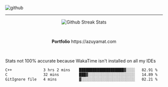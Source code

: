 ![github](https://media.discordapp.net/attachments/881363147364118528/1142610121697021952/background.png?width=1000&height=300)<br>
___
<p align="center">
  <img alt="Github Streak Stats" src="https://streak-stats.demolab.com?user=Azuyamat&theme=transparent&hide_border=true"/>
</p><br>
<p align="center">
      <strong>Portfolio</strong> https://azuyamat.com
</p><br>

Stats not 100% accurate because WakaTime isn't installed on all my IDEs
<!--START_SECTION:waka-->

```txt
C++              3 hrs 2 mins    ████████████████████▓░░░░   82.91 %
C                32 mins         ███▓░░░░░░░░░░░░░░░░░░░░░   14.89 %
GitIgnore file   4 mins          ▓░░░░░░░░░░░░░░░░░░░░░░░░   02.21 %
```

<!--END_SECTION:waka-->
